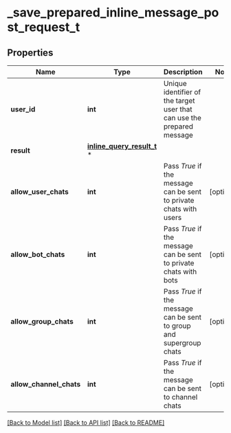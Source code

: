 # _save_prepared_inline_message_post_request_t

## Properties
Name | Type | Description | Notes
------------ | ------------- | ------------- | -------------
**user_id** | **int** | Unique identifier of the target user that can use the prepared message | 
**result** | [**inline_query_result_t**](inline_query_result.md) \* |  | 
**allow_user_chats** | **int** | Pass *True* if the message can be sent to private chats with users | [optional] 
**allow_bot_chats** | **int** | Pass *True* if the message can be sent to private chats with bots | [optional] 
**allow_group_chats** | **int** | Pass *True* if the message can be sent to group and supergroup chats | [optional] 
**allow_channel_chats** | **int** | Pass *True* if the message can be sent to channel chats | [optional] 

[[Back to Model list]](../README.md#documentation-for-models) [[Back to API list]](../README.md#documentation-for-api-endpoints) [[Back to README]](../README.md)


